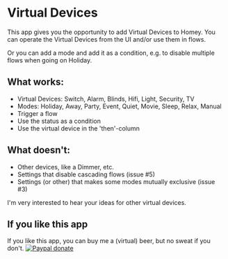 # Virtual Devices

This app gives you the opportunity to add Virtual Devices to Homey. You can operate the Virtual Devices from the UI and/or use them in flows.

Or you can add a mode and add it as a condition, e.g. to disable multiple flows when going on Holiday. 

## What works:

* Virtual Devices: Switch, Alarm, Blinds, Hifi, Light, Security, TV
* Modes: Holiday, Away, Party, Event, Quiet, Movie, Sleep, Relax, Manual
* Trigger a flow
* Use the status as a condition
* Use the virtual device in the 'then'-column

## What doesn't:

* Other devices, like a Dimmer, etc.
* Settings that disable cascading flows (issue #5)
* Settings (or other) that makes some modes mutually exclusive (issue #3)

I'm very interested to hear your ideas for other virtual devices. 

## If you like this app

If you like this app, you can buy me a (virtual) beer, but no sweat if you don't.
[![Paypal donate][pp-donate-image]][pp-donate-link]


[pp-donate-link]: https://www.paypal.com/cgi-bin/webscr?cmd=_donations&business=A4APP2SSQRFGJ&lc=NL&item_name=Virtual%20Devices&currency_code=EUR&bn=PP%2dDonationsBF%3abtn_donateCC_LG%2egif%3aNonHosted
[pp-donate-image]: https://www.paypalobjects.com/en_US/i/btn/btn_donateCC_LG.gif

